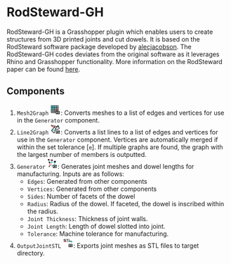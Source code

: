 # RodSteward-GH

RodSteward-GH is a Grasshopper plugin which enables users to create structures from 3D printed joints and cut dowels. It is based on the RodSteward software package developed by [alecjacobson](https://github.com/alecjacobson/). The RodSteward-GH codes deviates from the original software as it leverages Rhino and Grasshopper functionality. More information on the RodSteward paper can be found [here](http://www.dgp.toronto.edu/projects/rodsteward/).


## Components
1. `Mesh2Graph` ![](https://raw.githubusercontent.com/mishaelnuh/RodSteward-GH/master/icons/mesh.png): Converts meshes to a list of edges and vertices for use in the `Generator` component.
2. `Line2Graph` ![](https://raw.githubusercontent.com/mishaelnuh/RodSteward-GH/master/icons/lines.png): Converts a list lines to a list of edges and vertices for use in the `Generator` component. Vertices are automatically merged if within the set tolerance [`e`]. If multiple graphs are found, the graph with the largest number of members is outputted.
3. `Generator` ![](https://raw.githubusercontent.com/mishaelnuh/RodSteward-GH/master/icons/generator.png): Generates joint meshes and dowel lengths for manufacturing. Inputs are as follows:
    - `Edges`: Generated from other components
    - `Vertices`: Generated from other components
    - `Sides`: Number of facets of the dowel
    - `Radius`: Radius of the dowel. If faceted, the dowel is inscribed within the radius.
    - `Joint Thickness`: Thickness of joint walls.
    - `Joint Length`: Length of dowel slotted into joint.
    - `Tolerance`: Machine tolerance for manufacturing.
4. `OutputJointSTL` ![](https://raw.githubusercontent.com/mishaelnuh/RodSteward-GH/master/icons/stl.png): Exports joint meshes as STL files to target directory.
